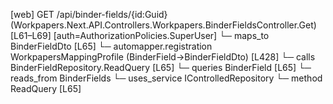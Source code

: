 [web] GET /api/binder-fields/{id:Guid}  (Workpapers.Next.API.Controllers.Workpapers.BinderFieldsController.Get)  [L61–L69] [auth=AuthorizationPolicies.SuperUser]
  └─ maps_to BinderFieldDto [L65]
    └─ automapper.registration WorkpapersMappingProfile (BinderField->BinderFieldDto) [L428]
  └─ calls BinderFieldRepository.ReadQuery [L65]
  └─ queries BinderField [L65]
    └─ reads_from BinderFields
  └─ uses_service IControlledRepository<BinderField>
    └─ method ReadQuery [L65]

